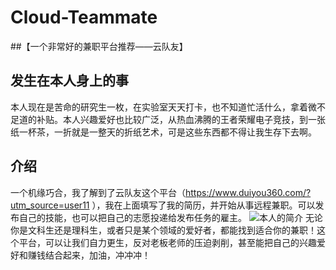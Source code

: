# Cloud-Teammate
##【一个非常好的兼职平台推荐——云队友】
## 发生在本人身上的事
本人现在是苦命的研究生一枚，在实验室天天打卡，也不知道忙活什么，拿着微不足道的补贴。本人兴趣爱好也比较广泛，从热血沸腾的王者荣耀电子竞技，到一张纸一杯茶，一折就是一整天的折纸艺术，可是这些东西都不得让我生存下去啊。
## 介绍
一个机缘巧合，我了解到了云队友这个平台（https://www.duiyou360.com/?utm_source=user11 ），我在上面填写了我的简历，并开始从事远程兼职。可以发布自己的技能，也可以把自己的志愿投递给发布任务的雇主。
![本人的简介]([https://github.com/shenylong0423/Cloud-Teammate/edit/main/本人简介.png](https://github.com/shenylong0423/Cloud-Teammate/blob/main/%E6%9C%AC%E4%BA%BA%E7%AE%80%E4%BB%8B.png)https://github.com/shenylong0423/Cloud-Teammate/blob/main/%E6%9C%AC%E4%BA%BA%E7%AE%80%E4%BB%8B.png])
无论你是文科生还是理科生，或者只是某个领域的爱好者，都能找到适合你的兼职！这个平台，可以让我们自力更生，反对老板老师的压迫剥削，甚至能把自己的兴趣爱好和赚钱结合起来，加油，冲冲冲！

